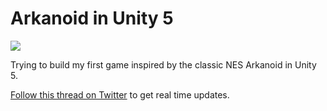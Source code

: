 # Arkanoid in Unity 5
![](https://github.com/adrianmg/arkanoid/blob/master/Assets/Sprites/_preview.png?raw=true)

Trying to build my first game inspired by the classic NES Arkanoid in Unity 5.

[Follow this thread on Twitter](https://twitter.com/adrianmg/status/827961010288001028) to get real time updates.
